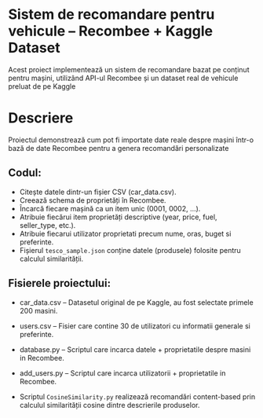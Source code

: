 # Sistem de recomandare pentru vehicule – Recombee + Kaggle Dataset

Acest proiect implementează un sistem de recomandare bazat pe conținut pentru mașini, utilizând API-ul Recombee și un dataset real de vehicule preluat de pe Kaggle

# Descriere

Proiectul demonstrează cum pot fi importate date reale despre mașini într-o bază de date Recombee pentru a genera recomandări personalizate

## Codul:
- Citește datele dintr-un fișier CSV (car_data.csv).
- Creează schema de proprietăți în Recombee.
- Încarcă fiecare mașină ca un item unic (0001, 0002, ...).
- Atribuie fiecărui item proprietăți descriptive (year, price, fuel, seller_type, etc.).
- Atribuie fiecarui utilizator proprietati precum nume, oras, buget si preferinte.
- Fișierul `tesco_sample.json` conține datele (produsele) folosite pentru calculul similarității.


## Fisierele proiectului:

- car_data.csv – Datasetul original de pe Kaggle, au fost selectate primele 200 masini.

- users.csv – Fisier care contine 30 de utilizatori cu informatii generale si preferinte.

- database.py – Scriptul care incarca datele + proprietatile despre masini in Recombee.

- add_users.py – Scriptul care incarca utilizatorii + proprietatile in Recombee.

- Scriptul `CosineSimilarity.py` realizează recomandări content-based prin calculul similarității cosine dintre descrierile produselor.
